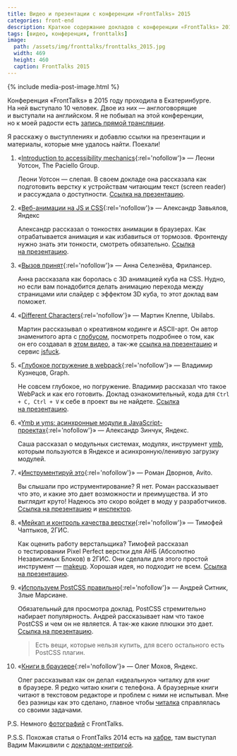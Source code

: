```yaml
---
title: Видео и презентации с конференции «FrontTalks» 2015
categories: front-end
description: Краткое содержание докладов с конференции «FrontTalks» 2015 года, ссылки на видео, презентации и материалы из докладов.
tags: [видео, конференция, fronttalks]
image:
  path: /assets/img/fronttalks/fronttalks_2015.jpg
  width: 469
  height: 460
  caption: FrontTalks 2015
---
```


{% include media-post-image.html %}

Конференция «FrontTalks» в 2015 году проходила в Екатеринбурге. На ней выступало 10 человек. Двое из них — англоговорящие и выступали на английском. Я не побывал на этой конференции, но к моей радости есть [запись прямой трансляции](https://www.youtube.com/watch?v=mXRkFMg4PR0).

Я расскажу о выступлениях и добавлю ссылки на презентации и материалы, которые мне удалось найти. Поехали!

1. «[Introduction to accessibility mechanics][1]{:rel='nofollow'}» — Леони Уотсон, The Paciello Group.

   Леони Уотсон — слепая. В своем докладе она рассказала как подготовить верстку к устройствам читающим текст (screen reader) и рассуждала о доступности. [Ссылка на презентацию][1_1].

2. «[Веб-анимации на JS и CSS][2]{:rel='nofollow'}» — Александр Завьялов, Яндекс

   Александр рассказал о тонкостях анимации в браузерах. Как отрабатывается анимация и как избавиться от тормозов. Фронтенду нужно знать эти тонкости, смотреть обязательно. [Ссылка на презентацию][2_1].

3. «[Вызов принят][3]{:rel='nofollow'}» — Анна Селезнёва, Фрилансер.

   Анна рассказала как боролась с 3D анимацией куба на CSS. Нудно, но если вам понадобится делать анимацию перехода между страницами или слайдер с эффектом 3D куба, то этот доклад вам поможет.

4. «[Different Characters][4]{:rel='nofollow'}» — Мартин Клеппе, Ubilabs.

   Мартин рассказывал о креативном кодинге и ASCII-арт. Он автор знаменитого арта с [глобусом](http://aem1k.com/world/), посмотреть подробнее о том, как он его создавал в [этом видео](https://www.youtube.com/watch?t=1542&v=RTxtiLp1C8Y), а так-же [ссылка на презентацию][4_1] и сервис [jsfuck][fuck].

5. «[Глубокое погружение в webpack][5]{:rel='nofollow'}» — Владимир Кузнецов, Graph.

   Не совсем глубокое, но погружение. Владимир рассказал что такое WebPack и как его готовить. Доклад ознакомительный, кода для `Ctrl + C, Ctrl + V` к себе в проект вы не найдете. [Ссылка на презентацию][5_1].

6. «[Ymb и yms: асинхронные модули в JavaScript-проектах][6]{:rel='nofollow'}» — Александр Зинчук, Яндекс.

   Саша рассказал о модульных системах, модулях, инструмент [ymb](https://github.com/yandex/ymb), которым пользуются в Яндексе и асинхронную/ленивую загрузку модулей.

7. «[Инструментируй это][7]{:rel='nofollow'}» — Роман Дворнов, Avito.

   Вы слышали про иструментирование? Я нет. Роман рассказывает что это, и какие это дает возможности и преимущества. И это выглядит круто! Надеюсь это скоро войдет в моду у разработчиков. [Ссылка на презентацию][7_1] и [инспектор][inspector].

8. «[Мейкап и контроль качества верстки][8]{:rel='nofollow'}» — Тимофей Чаптыков, 2ГИС.

   Как оценить работу верстальщика? Тимофей рассказал о тестировании Pixel Perfect верстки для АНБ (Абсолютно Независимых Блоков) в 2ГИС. Они сделали для этого простой инструмент — [makeup][2gis]. Хорошая идея, но подходит не всем. [Ссылка на презентацию][8_1].

9. «[Используем PostCSS правильно][9]{:rel='nofollow'}» — Андрей Ситник, Злые Марсиане.

   Обязательный для просмотра доклад. PostCSS стремительно набирает популярность. Андрей рассказывает нам что такое PostCSS и чем он не является. А так-же какие плюшки это дает. [Ссылка на презентацию][9_1].

   > Есть вещи, которые нельзя купить, для всего остального есть PostCSS плагин.

10. «[Книги в браузере][10]{:rel='nofollow'}» — Олег Мохов, Яндекс.

    Олег рассказывал как он делал «идеальную» читалку для книг в браузере. Я редко читаю книги с телефона. А браузерные книги читают в текстовом редакторе и проблем с ними не испытывал. Мне без разницы как это сделано, главное чтобы [читалка](https://github.com/chitalka) справлялась со своими задачами.

P.S. Немного [фотографий][photos] с FrontTalks.

P.S.S. Похожая статья о FrontTalks 2014 есть на [хабре](https://habrahabr.ru/post/239353/), там выступал Вадим Макишвили с [докладом-интригой](https://ymatuhin.ru/front-end/vadim_makishvili_36/).

[1]: https://www.youtube.com/watch?v=mXRkFMg4PR0&t=7m44s
[2]: https://www.youtube.com/watch?v=mXRkFMg4PR0&t=56m02s
[3]: https://www.youtube.com/watch?v=mXRkFMg4PR0&t=1h45m22s
[4]: https://www.youtube.com/watch?v=mXRkFMg4PR0&t=3h34m54s
[5]: https://www.youtube.com/watch?v=mXRkFMg4PR0&t=4h28m43s
[6]: https://www.youtube.com/watch?v=mXRkFMg4PR0&t=5h14m23s
[7]: https://www.youtube.com/watch?v=mXRkFMg4PR0&t=6h16m15s
[8]: https://www.youtube.com/watch?v=mXRkFMg4PR0&t=7h05m01s
[9]: https://www.youtube.com/watch?v=mXRkFMg4PR0&t=8h05m27s
[10]: https://www.youtube.com/watch?v=mXRkFMg4PR0&t=8h55m48s
[1_1]: http://www.slideshare.net/LeonieWatson/introduction-to-accessibility-mechanics-2015
[2_1]: http://mrsamo.github.io/web-animations/
[4_1]: https://speakerdeck.com/aemkei/fronttalks
[5_1]: http://mistakster.github.io/fronttalks-webpack/?full#intro
[7_1]: http://www.slideshare.net/basisjs/ss-52963081
[8_1]: http://www.slideshare.net/chaptykov/makeup-52926486
[9_1]: http://ai.github.io/postcss-way/ru/
[2gis]: https://github.com/2gis/makeup
[fuck]: http://www.jsfuck.com
[inspector]: https://github.com/lahmatiy/component-inspector
[photos]: https://fotki.yandex.ru/next/users/vaseker/album/215537/fullscreen/851239
